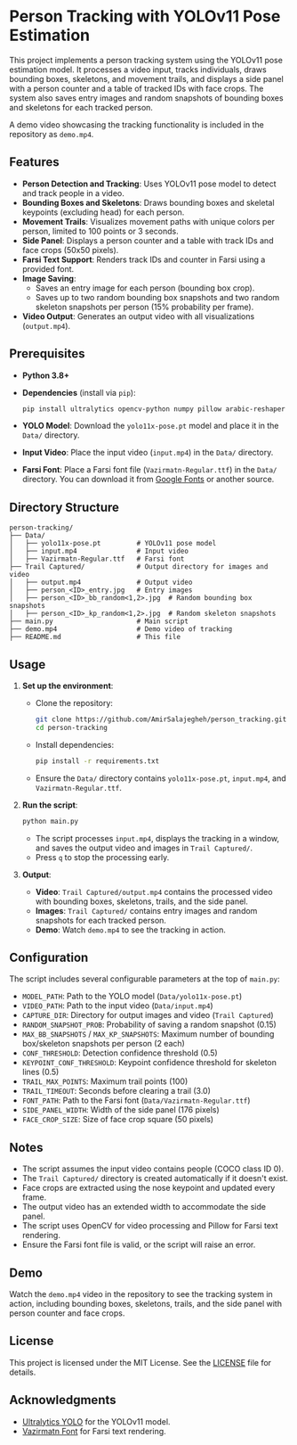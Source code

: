 # Person Tracking with YOLOv11 Pose Estimation

This project implements a person tracking system using the YOLOv11 pose estimation model. It processes a video input, tracks individuals, draws bounding boxes, skeletons, and movement trails, and displays a side panel with a person counter and a table of tracked IDs with face crops. The system also saves entry images and random snapshots of bounding boxes and skeletons for each tracked person.

A demo video showcasing the tracking functionality is included in the repository as `demo.mp4`.

## Features

- **Person Detection and Tracking**: Uses YOLOv11 pose model to detect and track people in a video.
- **Bounding Boxes and Skeletons**: Draws bounding boxes and skeletal keypoints (excluding head) for each person.
- **Movement Trails**: Visualizes movement paths with unique colors per person, limited to 100 points or 3 seconds.
- **Side Panel**: Displays a person counter and a table with track IDs and face crops (50x50 pixels).
- **Farsi Text Support**: Renders track IDs and counter in Farsi using a provided font.
- **Image Saving**:
  - Saves an entry image for each person (bounding box crop).
  - Saves up to two random bounding box snapshots and two random skeleton snapshots per person (15% probability per frame).
- **Video Output**: Generates an output video with all visualizations (`output.mp4`).

## Prerequisites

- **Python 3.8+**
- **Dependencies** (install via `pip`):

  ```bash
  pip install ultralytics opencv-python numpy pillow arabic-reshaper python-bidi
  ```

- **YOLO Model**: Download the `yolo11x-pose.pt` model and place it in the `Data/` directory.
- **Input Video**: Place the input video (`input.mp4`) in the `Data/` directory.
- **Farsi Font**: Place a Farsi font file (`Vazirmatn-Regular.ttf`) in the `Data/` directory. You can download it from [Google Fonts](https://fonts.google.com/specimen/Vazirmatn) or another source.

## Directory Structure

```
person-tracking/
├── Data/
│   ├── yolo11x-pose.pt         # YOLOv11 pose model
│   ├── input.mp4               # Input video
│   ├── Vazirmatn-Regular.ttf   # Farsi font
├── Trail Captured/             # Output directory for images and video
│   ├── output.mp4              # Output video
│   ├── person_<ID>_entry.jpg   # Entry images
│   ├── person_<ID>_bb_random<1,2>.jpg  # Random bounding box snapshots
│   ├── person_<ID>_kp_random<1,2>.jpg  # Random skeleton snapshots
├── main.py                     # Main script
├── demo.mp4                    # Demo video of tracking
├── README.md                   # This file
```

## Usage

1. **Set up the environment**:

   - Clone the repository:

     ```bash
     git clone https://github.com/AmirSalajegheh/person_tracking.git
     cd person-tracking
     ```

   - Install dependencies:

     ```bash
     pip install -r requirements.txt
     ```

   - Ensure the `Data/` directory contains `yolo11x-pose.pt`, `input.mp4`, and `Vazirmatn-Regular.ttf`.

2. **Run the script**:

   ```bash
   python main.py
   ```

   - The script processes `input.mp4`, displays the tracking in a window, and saves the output video and images in `Trail Captured/`.
   - Press `q` to stop the processing early.

3. **Output**:

   - **Video**: `Trail Captured/output.mp4` contains the processed video with bounding boxes, skeletons, trails, and the side panel.
   - **Images**: `Trail Captured/` contains entry images and random snapshots for each tracked person.
   - **Demo**: Watch `demo.mp4` to see the tracking in action.

## Configuration

The script includes several configurable parameters at the top of `main.py`:

- `MODEL_PATH`: Path to the YOLO model (`Data/yolo11x-pose.pt`)
- `VIDEO_PATH`: Path to the input video (`Data/input.mp4`)
- `CAPTURE_DIR`: Directory for output images and video (`Trail Captured`)
- `RANDOM_SNAPSHOT_PROB`: Probability of saving a random snapshot (0.15)
- `MAX_BB_SNAPSHOTS` / `MAX_KP_SNAPSHOTS`: Maximum number of bounding box/skeleton snapshots per person (2 each)
- `CONF_THRESHOLD`: Detection confidence threshold (0.5)
- `KEYPOINT_CONF_THRESHOLD`: Keypoint confidence threshold for skeleton lines (0.5)
- `TRAIL_MAX_POINTS`: Maximum trail points (100)
- `TRAIL_TIMEOUT`: Seconds before clearing a trail (3.0)
- `FONT_PATH`: Path to the Farsi font (`Data/Vazirmatn-Regular.ttf`)
- `SIDE_PANEL_WIDTH`: Width of the side panel (176 pixels)
- `FACE_CROP_SIZE`: Size of face crop square (50 pixels)

## Notes

- The script assumes the input video contains people (COCO class ID 0).
- The `Trail Captured/` directory is created automatically if it doesn't exist.
- Face crops are extracted using the nose keypoint and updated every frame.
- The output video has an extended width to accommodate the side panel.
- The script uses OpenCV for video processing and Pillow for Farsi text rendering.
- Ensure the Farsi font file is valid, or the script will raise an error.

## Demo

Watch the `demo.mp4` video in the repository to see the tracking system in action, including bounding boxes, skeletons, trails, and the side panel with person counter and face crops.

## License

This project is licensed under the MIT License. See the [LICENSE](LICENSE) file for details.

## Acknowledgments

- [Ultralytics YOLO](https://github.com/ultralytics/ultralytics) for the YOLOv11 model.
- [Vazirmatn Font](https://fonts.google.com/specimen/Vazirmatn) for Farsi text rendering.
